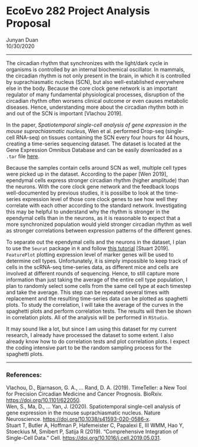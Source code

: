 # EcoEvo 282 Project Analysis Proposal
Junyan Duan  
10/30/2020

----  
The circadian rhythm that synchronizes with the light/dark cycle in organisms is controlled by an internal biochemical oscillator. In mammals, the circadian rhythm is not only present in the brain, in which it is controlled by suprachiasmatic nucleus (SCN), but also well-established everywhere else in the body. Because the core clock gene network is an important regulator of many fundamental physiological processes, disruption of the circadian rhythm often worsens clinical outcome or even causes metabolic diseases. Hence, understanding more about the circadian rhythm both in and out of the SCN is important [Vlachou 2019]. 

In the paper, *Spatiotemporal single-cell analysis of gene expression in the mouse suprachiasmatic nucleus*, Wen et al. performed Drop-seq (single-cell RNA-seq) on tissues containing the SCN every four hours for 44 hours, creating a time-series sequencing dataset. The dataset is located at the Gene Expression Omnibus Database and can be easily downloaded as a `.tar` file [here](https://www.ncbi.nlm.nih.gov/geo/query/acc.cgi?acc=GSE117295). 

Because the samples contain cells around SCN as well, multiple cell types were picked up in the dataset. According to the paper [Wen 2019], ependymal cells express stronger circadian rhythm (higher amplitude) than the neurons. With the core clock gene network and the feedback loops well-documented by previous studies, it is possilbe to look at the time-series expression level of those core clock genes to see how well they correlate with each other according to the standard network. Investigating this may be helpful to understand why the rhythm is stronger in the ependymal cells than in the neurons, as it is reasonable to expect that a more synchronized population would yield stronger circadian rhythm as well as stronger correlations between expression patterns of the different genes.

To separate out the ependymal cells and the neurons in the dataset, I plan to use the `Seurat` package in `R` and follow [this tutorial](https://satijalab.org/seurat/v3.2/pbmc3k_tutorial.html) [Stuart 2019]. `FeaturePlot` plotting expression level of marker genes will be used to determine cell types. Unfortunately, it is simply impossible to keep track of cells in the scRNA-seq time-series data, as different mice and cells are involved at different rounds of sequencing. Hence, to still capture more information than just taking the average of the entire cell type population, I plan to randomly select some cells from the same cell type at each timestep and take the average. This step can be repeated several times with replacement and the resulting time-series data can be plotted as spaghetti plots. To study the correlation, I will take the average of the curves in the spaghetti plots and perform correlation tests. The results will then be shown in correlation plots. All of the analysis will be performed in `RStudio`.

It may sound like a lot, but since I am using this dataset for my current research, I already have processed the dataset to some extent. I also already know how to do correlation tests and plot correlation plots. I expect the coding intensive part to be the random sampling process for the spaghetti plots. 

----
### References:
Vlachou, D., Bjarnason, G. A.,  … Rand, D. A. (2019). TimeTeller: a New Tool for Precision Circadian Medicine and Cancer Prognosis. BioRxiv. <https://doi.org/10.1101/622050>.  
Wen, S., Ma, D., … Yan, J. (2020). Spatiotemporal single-cell analysis of gene expression in the mouse suprachiasmatic nucleus. Nature Neuroscience. <https://doi.org/10.1038/s41593-020-0586-x>.  
Stuart T, Butler A, Hoffman P, Hafemeister C, Papalexi E, III WMM, Hao Y, Stoeckius M, Smibert P, Satija R (2019). “Comprehensive Integration of Single-Cell Data.” Cell. <https://doi.org/10.1016/j.cell.2019.05.031>.


